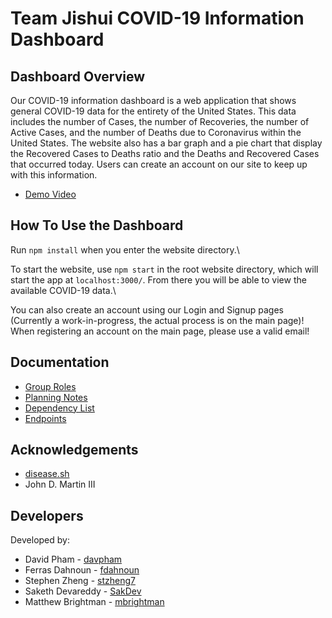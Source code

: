 # Team Jishui COVID-19 Information Dashboard

## Dashboard Overview

Our COVID-19 information dashboard is a web application that shows general COVID-19 data for the entirety of the United States. This data includes the number of Cases, the number of Recoveries, 
the number of Active Cases, and the number of Deaths due to Coronavirus within the United States. The website also has a bar graph and a pie chart that display the Recovered Cases to Deaths ratio and 
the Deaths and Recovered Cases that occurred today. Users can create an account on our site to keep up with this information.

- [Demo Video](link)


## How To Use the Dashboard

Run `npm install` when you enter the website directory.\

To start the website, use `npm start` in the root website directory, which will start the app at `localhost:3000/`. 
From there you will be able to view the available COVID-19 data.\

You can also create an account using our Login and Signup pages (Currently a work-in-progress, the actual process is on the main page)! 
When registering an account on the main page, please use a valid email!


## Documentation

- [Group Roles](https://github.com/comp426-2022-spring/a99-jishui/blob/main/docs/roles.md)
- [Planning Notes](https://github.com/comp426-2022-spring/a99-jishui/blob/main/docs/planning.md)
- [Dependency List](https://github.com/comp426-2022-spring/a99-jishui/blob/main/docs/dependencies.md)
- [Endpoints](https://github.com/comp426-2022-spring/a99-jishui/blob/main/docs/endpoints.md)


## Acknowledgements

- [disease.sh](https://disease.sh/)
- John D. Martin III


## Developers

Developed by:

- David Pham    -   [davpham](https://github.com/davpham)
- Ferras Dahnoun    -   [fdahnoun](https://github.com/fdahnoun)
- Stephen Zheng     -   [stzheng7](https://github.com/stzheng7)
- Saketh Devareddy      -   [SakDev](https://github.com/SakDev)
- Matthew Brightman     -   [mbrightman](https://github.com/mbrightman)
